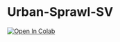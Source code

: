 # Urban-Sprawl-SV
[![Open In Colab](https://colab.research.google.com/assets/colab-badge.svg)](https://colab.research.google.com/github/CesarRosales16/Urban-Sprawl-SV/blob/main/Expansion_Urbana_AMSS.ipynb)
